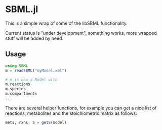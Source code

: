 # SBML.jl

This is a simple wrap of some of the libSBML functionality.

Current status is "under development", something works, more wrapped stuff will
be added by need.

## Usage

```julia
using SBML
m = readSBML("myModel.xml")

# m is now a Model with
m.reactions
m.species
m.compartments
...
```

There are several helper functions, for example you can get a nice list of reactions, metabolites and the stoichiometric matrix as follows:

```julia
mets, rxns, S = getS(model)
```
